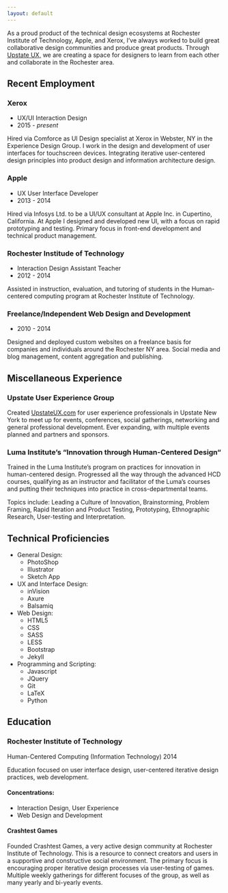 ```yaml
---
layout: default
---
```


As a proud product of the technical design ecosystems at Rochester Institute of Technology, Apple, and Xerox, I’ve always worked to build great collaborative design communities and produce great products. Through [Upstate UX,](upstateUX.com) we are creating a space for designers to learn from each other and collaborate in the Rochester area.

## Recent Employment

### Xerox
- UX/UI Interaction Design
- 2015 - *present*

Hired via Comforce as UI Design specialist at Xerox in Webster, NY in the Experience Design Group. I work in the design and development of user interfaces for touchscreen devices. Integrating iterative user-centered design principles into product design and information architecture design.

### Apple
- UX User Interface Developer
- 2013 - 2014

Hired via Infosys Ltd. to be a UI/UX consultant at Apple Inc. in Cupertino, California. At Apple I designed and developed new UI, with a focus on rapid prototyping and testing. Primary focus in front-end development and technical product management.

### Rochester Institude of Technology
- Interaction Design Assistant Teacher
- 2012 - 2014

Assisted in instruction, evaluation, and tutoring of students in the Human-centered computing program at Rochester Institute of Technology.

### Freelance/Independent Web Design and Development
- 2010 - 2014

Designed and deployed custom websites on a freelance basis for companies and individuals around the Rochester NY area. Social media and blog management, content aggregation and publishing.

## Miscellaneous Experience

### Upstate User Experience Group
Created [UpstateUX.com](UpstateUX.com) for user experience professionals in Upstate New York to meet up for events, conferences, social gatherings, networking and general professional development. Ever expanding, with multiple events planned and partners and sponsors.

### Luma Institute’s “Innovation through Human-Centered Design“
Trained in the Luma Institute’s program on practices for innovation in human-centered design. Progressed all the way through the advanced HCD courses, qualifying as an instructor and facilitator of the Luma’s courses and putting their techniques into practice in cross-departmental teams. 

Topics include: Leading a Culture of Innovation, Brainstorming, Problem Framing, Rapid Iteration and Product Testing, Prototyping, Ethnographic Research, User-testing and Interpretation.

## Technical Proficiencies

- General Design:
  - PhotoShop
  - Illustrator
  - Sketch App
- UX and Interface Design:
  - inVision
  - Axure
  - Balsamiq
- Web Design:
  - HTML5
  - CSS
  - SASS
  - LESS
  - Bootstrap
  - Jekyll 
- Programming and Scripting:
  - Javascript
  - JQuery
  - Git
  - LaTeX
  - Python

## Education

### Rochester Institute of Technology 
Human-Centered Computing (Information Technology) 2014

Education focused on user interface design, user-centered iterative design practices, web development.

#### Concentrations:

- Interaction Design, User Experience
- Web Design and Development

#### Crashtest Games
Founded Crashtest Games, a very active design community at Rochester Institute of Technology. This is a resource to connect creators and users in a supportive and constructive social environment. The primary focus is encouraging proper iterative design processes via user-testing of games. Multiple weekly gatherings for different focuses of the group, as well as many yearly and bi-yearly events.
